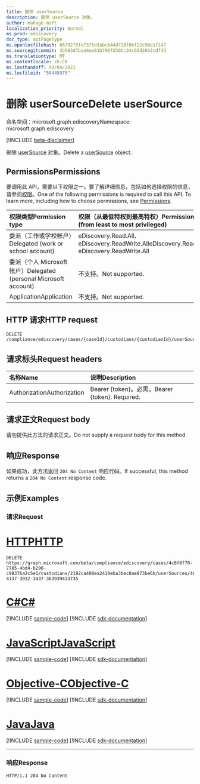 ```yaml
---
title: 删除 userSource
description: 删除 userSource 对象。
author: mahage-msft
localization_priority: Normal
ms.prod: ediscovery
doc_type: apiPageType
ms.openlocfilehash: 86792f5fe7375d3abc644d718f0bf22c96e1f147
ms.sourcegitcommit: 3b583d7baa9ae81b796fd30bc24c65d26b2cdf43
ms.translationtype: MT
ms.contentlocale: zh-CN
ms.lasthandoff: 03/04/2021
ms.locfileid: "50445975"
---
```

# <a name="delete-usersource"></a><span data-ttu-id="a181b-103">删除 userSource</span><span class="sxs-lookup"><span data-stu-id="a181b-103">Delete userSource</span></span>

<span data-ttu-id="a181b-104">命名空间：microsoft.graph.ediscovery</span><span class="sxs-lookup"><span data-stu-id="a181b-104">Namespace: microsoft.graph.ediscovery</span></span>

[!INCLUDE [beta-disclaimer](../../includes/beta-disclaimer.md)]

<span data-ttu-id="a181b-105">删除 [userSource](../resources/ediscovery-usersource.md) 对象。</span><span class="sxs-lookup"><span data-stu-id="a181b-105">Delete a [userSource](../resources/ediscovery-usersource.md) object.</span></span>

## <a name="permissions"></a><span data-ttu-id="a181b-106">Permissions</span><span class="sxs-lookup"><span data-stu-id="a181b-106">Permissions</span></span>

<span data-ttu-id="a181b-p101">要调用此 API，需要以下权限之一。要了解详细信息，包括如何选择权限的信息，请参阅[权限](/graph/permissions-reference)。</span><span class="sxs-lookup"><span data-stu-id="a181b-p101">One of the following permissions is required to call this API. To learn more, including how to choose permissions, see [Permissions](/graph/permissions-reference).</span></span>

|<span data-ttu-id="a181b-109">权限类型</span><span class="sxs-lookup"><span data-stu-id="a181b-109">Permission type</span></span>|<span data-ttu-id="a181b-110">权限（从最低特权到最高特权）</span><span class="sxs-lookup"><span data-stu-id="a181b-110">Permissions (from least to most privileged)</span></span>|
|:---|:---|
|<span data-ttu-id="a181b-111">委派（工作或学校帐户）</span><span class="sxs-lookup"><span data-stu-id="a181b-111">Delegated (work or school account)</span></span>|<span data-ttu-id="a181b-112">eDiscovery.Read.All、eDiscovery.ReadWrite.All</span><span class="sxs-lookup"><span data-stu-id="a181b-112">eDiscovery.Read.All, eDiscovery.ReadWrite.All</span></span>|
|<span data-ttu-id="a181b-113">委派（个人 Microsoft 帐户）</span><span class="sxs-lookup"><span data-stu-id="a181b-113">Delegated (personal Microsoft account)</span></span>|<span data-ttu-id="a181b-114">不支持。</span><span class="sxs-lookup"><span data-stu-id="a181b-114">Not supported.</span></span>|
|<span data-ttu-id="a181b-115">Application</span><span class="sxs-lookup"><span data-stu-id="a181b-115">Application</span></span>|<span data-ttu-id="a181b-116">不支持。</span><span class="sxs-lookup"><span data-stu-id="a181b-116">Not supported.</span></span>|

## <a name="http-request"></a><span data-ttu-id="a181b-117">HTTP 请求</span><span class="sxs-lookup"><span data-stu-id="a181b-117">HTTP request</span></span>

<!-- {
  "blockType": "ignored"
}
-->

``` http
DELETE /compliance/ediscovery/cases/{caseId}/custodians/{custodianId}/userSources/{userSourceId}
```

## <a name="request-headers"></a><span data-ttu-id="a181b-118">请求标头</span><span class="sxs-lookup"><span data-stu-id="a181b-118">Request headers</span></span>

|<span data-ttu-id="a181b-119">名称</span><span class="sxs-lookup"><span data-stu-id="a181b-119">Name</span></span>|<span data-ttu-id="a181b-120">说明</span><span class="sxs-lookup"><span data-stu-id="a181b-120">Description</span></span>|
|:---|:---|
|<span data-ttu-id="a181b-121">Authorization</span><span class="sxs-lookup"><span data-stu-id="a181b-121">Authorization</span></span>|<span data-ttu-id="a181b-p102">Bearer {token}。必需。</span><span class="sxs-lookup"><span data-stu-id="a181b-p102">Bearer {token}. Required.</span></span>|

## <a name="request-body"></a><span data-ttu-id="a181b-124">请求正文</span><span class="sxs-lookup"><span data-stu-id="a181b-124">Request body</span></span>

<span data-ttu-id="a181b-125">请勿提供此方法的请求正文。</span><span class="sxs-lookup"><span data-stu-id="a181b-125">Do not supply a request body for this method.</span></span>

## <a name="response"></a><span data-ttu-id="a181b-126">响应</span><span class="sxs-lookup"><span data-stu-id="a181b-126">Response</span></span>

<span data-ttu-id="a181b-127">如果成功，此方法返回 `204 No Content` 响应代码。</span><span class="sxs-lookup"><span data-stu-id="a181b-127">If successful, this method returns a `204 No Content` response code.</span></span>

## <a name="examples"></a><span data-ttu-id="a181b-128">示例</span><span class="sxs-lookup"><span data-stu-id="a181b-128">Examples</span></span>

### <a name="request"></a><span data-ttu-id="a181b-129">请求</span><span class="sxs-lookup"><span data-stu-id="a181b-129">Request</span></span>


# <a name="http"></a>[<span data-ttu-id="a181b-130">HTTP</span><span class="sxs-lookup"><span data-stu-id="a181b-130">HTTP</span></span>](#tab/http)
<!-- {
  "blockType": "request",
  "name": "delete_usersource"
}
-->

``` http
DELETE https://graph.microsoft.com/beta/compliance/ediscovery/cases/4c8f8f70-7785-4bd4-b296-c98376a2c5e1/custodians/2192ca408ea2410eba3bec8ae873be6b/userSources/46384443-4137-3032-3437-363939433735
```
# <a name="c"></a>[<span data-ttu-id="a181b-131">C#</span><span class="sxs-lookup"><span data-stu-id="a181b-131">C#</span></span>](#tab/csharp)
[!INCLUDE [sample-code](../includes/snippets/csharp/delete-usersource-csharp-snippets.md)]
[!INCLUDE [sdk-documentation](../includes/snippets/snippets-sdk-documentation-link.md)]

# <a name="javascript"></a>[<span data-ttu-id="a181b-132">JavaScript</span><span class="sxs-lookup"><span data-stu-id="a181b-132">JavaScript</span></span>](#tab/javascript)
[!INCLUDE [sample-code](../includes/snippets/javascript/delete-usersource-javascript-snippets.md)]
[!INCLUDE [sdk-documentation](../includes/snippets/snippets-sdk-documentation-link.md)]

# <a name="objective-c"></a>[<span data-ttu-id="a181b-133">Objective-C</span><span class="sxs-lookup"><span data-stu-id="a181b-133">Objective-C</span></span>](#tab/objc)
[!INCLUDE [sample-code](../includes/snippets/objc/delete-usersource-objc-snippets.md)]
[!INCLUDE [sdk-documentation](../includes/snippets/snippets-sdk-documentation-link.md)]

# <a name="java"></a>[<span data-ttu-id="a181b-134">Java</span><span class="sxs-lookup"><span data-stu-id="a181b-134">Java</span></span>](#tab/java)
[!INCLUDE [sample-code](../includes/snippets/java/delete-usersource-java-snippets.md)]
[!INCLUDE [sdk-documentation](../includes/snippets/snippets-sdk-documentation-link.md)]

---


### <a name="response"></a><span data-ttu-id="a181b-135">响应</span><span class="sxs-lookup"><span data-stu-id="a181b-135">Response</span></span>

<!-- {
  "blockType": "response",
  "truncated": true
}
-->

``` http
HTTP/1.1 204 No Content
```
